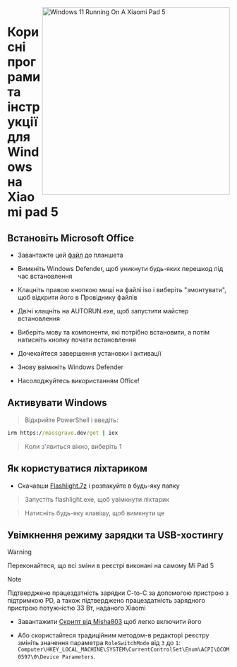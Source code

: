 <img align="right" src="https://raw.githubusercontent.com/erdilS/Port-Windows-11-Xiaomi-Pad-5/main/nabu.png" width="425" alt="Windows 11 Running On A Xiaomi Pad 5">

# Корисні програми та інструкції для Windows на Xiaomi pad 5

## Встановіть Microsoft Office

- Завантажте цей [файл](https://mega.nz/file/Q7p1XK6L#J-KPp_-MNJ8iXGqEwwZ3_sfv2tMiq_AJjUiiaX6TBrI) до планшета
  
- Вимкніть Windows Defender, щоб уникнути будь-яких перешкод під час встановлення
  
- Клацніть правою кнопкою миші на файлі iso і виберіть "змонтувати", щоб відкрити його в Провіднику файлів

- Двічі клацніть на AUTORUN.exe, щоб запустити майстер встановлення
  
- Виберіть мову та компоненти, які потрібно встановити, а потім натисніть кнопку почати встановлення
  
- Дочекайтеся завершення установки і активації

- Знову ввімкніть Windows Defender

- Насолоджуйтесь використанням Office!

 ## Активувати Windows

> Відкрийте PowerShell і введіть: 

  ```cmd
irm https://massgrave.dev/get | iex 
```
> Коли з'явиться вікно, виберіть 1

 ## Як користуватися ліхтариком

 - Скачавши [Flashlight.7z](https://github.com/erdilS/Port-Windows-11-Xiaomi-Pad-5/releases/download/1.0/flashlight_fix.7z) і розпакуйте в будь-яку папку

> Запустіть flashlight.exe, щоб увімкнути ліхтарик

> Натисніть будь-яку клавішу, щоб вимкнути це

## Увімкнення режиму зарядки та USB-хостингу

> [!WARNING]
>  Переконайтеся, що всі зміни в реєстрі виконані на самому Mi Pad 5

> [!NOTE]
> Підтверджено працездатність зарядки C-to-C за допомогою пристрою з підтримкою PD, а також підтверджено працездатність зарядного пристрою потужністю 33 Вт, наданого Xiaomi

- Завантажити [Скрипт від Misha803](https://t.me/droidscripts/52) щоб легко включити його
 
- Або скористайтеся традиційним методом-в редакторі реєстру змініть значення параметра ```RoleSwitchMode``` від ```3``` до ```1```: ```Computer\HKEY_LOCAL_MACHINE\SYSTEM\CurrentControlSet\Enum\ACPI\QCOM0597\0\Device Parameters```. 

